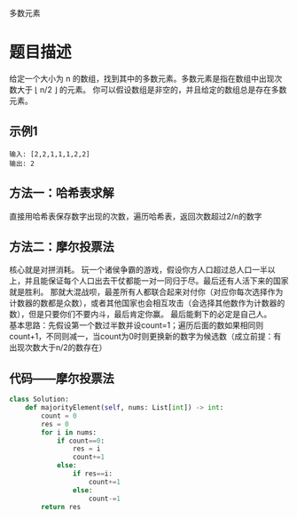 多数元素

# 题目描述

给定一个大小为 n 的数组，找到其中的多数元素。多数元素是指在数组中出现次数大于 ⌊ n/2 ⌋ 的元素。
你可以假设数组是非空的，并且给定的数组总是存在多数元素。

## 示例1

```
输入: [2,2,1,1,1,2,2]
输出: 2
```

## 方法一：哈希表求解
直接用哈希表保存数字出现的次数，遍历哈希表，返回次数超过2/n的数字

## 方法二：摩尔投票法
核心就是对拼消耗。
玩一个诸侯争霸的游戏，假设你方人口超过总人口一半以上，并且能保证每个人口出去干仗都能一对一同归于尽。最后还有人活下来的国家就是胜利。
那就大混战呗，最差所有人都联合起来对付你（对应你每次选择作为计数器的数都是众数），或者其他国家也会相互攻击（会选择其他数作为计数器的数），但是只要你们不要内斗，最后肯定你赢。
最后能剩下的必定是自己人。  
基本思路：先假设第一个数过半数并设count=1；遍历后面的数如果相同则count+1，不同则减一，当count为0时则更换新的数字为候选数（成立前提：有出现次数大于n/2的数存在）

## 代码——摩尔投票法

```python
class Solution:
    def majorityElement(self, nums: List[int]) -> int:
        count = 0
        res = 0
        for i in nums:
            if count==0:
                res = i
                count+=1
            else:
                if res==i:
                    count+=1
                else:
                    count-=1
        return res
```

